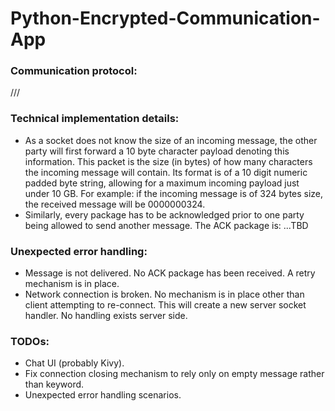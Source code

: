 # Python-Encrypted-Communication-App

### Communication protocol:
///

### Technical implementation details:
- As a socket does not know the size of an incoming message, the other party will first forward a 10 byte character payload denoting this information.
  This packet is the size (in bytes) of how many characters the incoming message will contain.
  Its format is of a 10 digit numeric padded byte string, allowing for a maximum incoming payload just under 10 GB.
  For example: if the incoming message is of 324 bytes size, the received message will be 0000000324. 
- Similarly, every package has to be acknowledged prior to one party being allowed to send another message. The ACK package is: ...TBD

### Unexpected error handling:
- Message is not delivered. No ACK package has been received. A retry mechanism is in place.
- Network connection is broken. No mechanism is in place other than client attempting to re-connect.
  This will create a new server socket handler. No handling exists server side.

### TODOs:
- Chat UI (probably Kivy).
- Fix connection closing mechanism to rely only on empty message rather than keyword.
- Unexpected error handling scenarios.